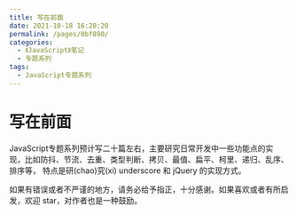 ```yaml
---
title: 写在前面
date: 2021-10-18 16:20:20
permalink: /pages/0bf890/
categories:
  - 《JavaScript》笔记
  - 专题系列
tags:
  - JavaScript专题系列
---
```


# 写在前面

JavaScript专题系列预计写二十篇左右，主要研究日常开发中一些功能点的实现，比如防抖、节流、去重、类型判断、拷贝、最值、扁平、柯里、递归、乱序、排序等，
特点是研(chao)究(xi) underscore 和 jQuery 的实现方式。

如果有错误或者不严谨的地方，请务必给予指正，十分感谢。如果喜欢或者有所启发，欢迎 star，对作者也是一种鼓励。
